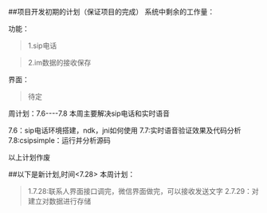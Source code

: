 ##项目开发初期的计划（保证项目的完成）
系统中剩余的工作量：

功能：
>1.sip电话

>2.im数据的接收保存

界面：
>待定

周计划：7.6----7.8   本周主要解决sip电话和实时语音

7.6：sip电话环境搭建，ndk，jni如何使用
7.7:实时语音验证效果及代码分析
7.8:csipsimple：运行并分析源码

以上计划作废

##以下是新计划,时间<7.28>
本周计划：
>1.7.28:联系人界面接口调完，微信界面做完，可以接收发送文字
>2.7.29：对建立对数据进行存储

